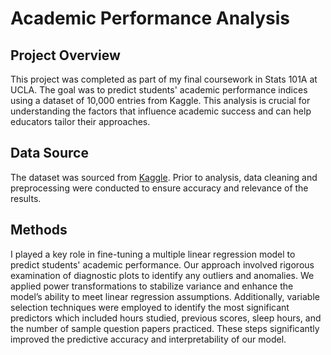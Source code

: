 # Academic Performance Analysis

## Project Overview
This project was completed as part of my final coursework in Stats 101A at UCLA. The goal was to predict students' academic performance indices using a dataset of 10,000 entries from Kaggle. This analysis is crucial for understanding the factors that influence academic success and can help educators tailor their approaches.

## Data Source
The dataset was sourced from [Kaggle](https://www.kaggle.com/datasets/nikhil7280/student-performance-multiple-linear-regression). Prior to analysis, data cleaning and preprocessing were conducted to ensure accuracy and relevance of the results.

## Methods
I played a key role in fine-tuning a multiple linear regression model to predict students' academic performance. Our approach involved rigorous examination of diagnostic plots to identify any outliers and anomalies. We applied power transformations to stabilize variance and enhance the model’s ability to meet linear regression assumptions. Additionally, variable selection techniques were employed to identify the most significant predictors which included hours studied, previous scores, sleep hours, and the number of sample question papers practiced. These steps significantly improved the predictive accuracy and interpretability of our model.
